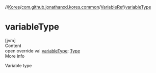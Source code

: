 //[Kores](../../index.md)/[com.github.jonathanxd.kores.common](../index.md)/[VariableRef](index.md)/[variableType](variable-type.md)



# variableType  
[jvm]  
Content  
open override val [variableType](variable-type.md): [Type](https://docs.oracle.com/javase/8/docs/api/java/lang/reflect/Type.html)  
More info  


Variable type

  



